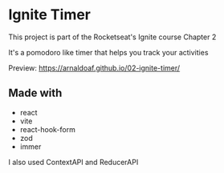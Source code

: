 # Ignite Timer
This project is part of the Rocketseat's Ignite course
Chapter 2

It's a pomodoro like timer that helps you track your activities

Preview: https://arnaldoaf.github.io/02-ignite-timer/

## Made with

- react
- vite
- react-hook-form
- zod
- immer

I also used ContextAPI and ReducerAPI